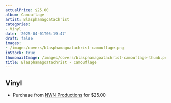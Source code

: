 ```yaml
---
actualPrice: $25.00
album: Camouflage
artist: Blasphamagoatachrist
categories:
- Vinyl
date: '2025-04-01T05:19:47'
draft: false
images:
- /images/covers/blasphamagoatachrist-camouflage.png
inStock: true
thumbnailImage: /images/covers/blasphamagoatachrist-camouflage-thumb.png
title: Blasphamagoatachrist - Camouflage
---
```


## Vinyl
* Purchase from [NWN Productions](http://shop.nwnprod.com/index.php?route=product/product&path=75&product_id=60950&sort=pd.name&order=ASC) for $25.00
